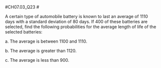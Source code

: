 #CH07.03_Q23 #

A certain type of automobile battery is known to last an average of 1110 days with a standard deviation of 80 days.
If 400 of these batteries are selected, find the following probabilities for the average length of life of the selected batteries:

a. The average is between 1100 and 1110.

b. The average is greater than 1120.

c. The average is less than 900.


